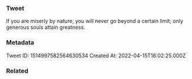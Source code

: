 ### Tweet
If you are miserly by nature, you will never go beyond a certain limit;
only generous souls attain greatness.

### Metadata
Tweet ID: 1514997582564630534
Created At: 2022-04-15T16:02:25.000Z

### Related

